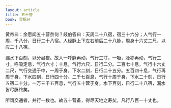 ```yaml
---
layout: article
title: 五十营
book: 灵枢经
---
```


黄帝曰：余愿闻五十营奈何？歧伯答曰：天周二十八宿，宿三十六分；人气行一周，千八分，日行二十八宿。人经脉上下左右前后二十八脉，周身十六丈二尺，以应二十八宿。

漏水下百刻，以分昼夜。故人一呼脉再动，气行三寸，一吸，脉亦再动，气行三寸，呼吸定息，气行六寸；十息，气行六尺，日行二分。二百七十息，气行十六丈二尺，气行交通于中，一周于身，下水二刻，日行二十五分。五百四十息，气行再周于身，下水四刻，日行四十分。二千七百息，气行十周于身，下水二十刻，日行五宿二十分。一万三千五百息，气行五十营于身，水下百刻，日行二十八宿，漏水皆尽脉终矣。

所谓交通者，并行一数也。故五十营备，得尽天地之寿矣，凡行八百一十丈也。

